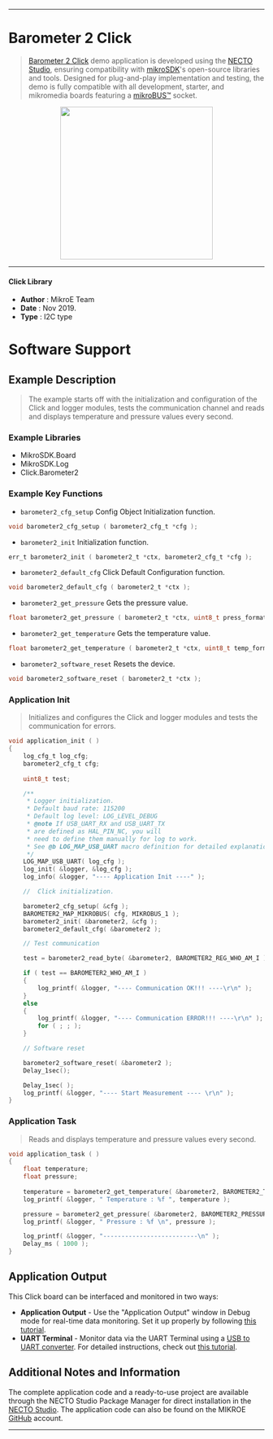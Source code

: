 
---
# Barometer 2 Click

> [Barometer 2 Click](https://www.mikroe.com/?pid_product=MIKROE-3603) demo application is developed using
the [NECTO Studio](https://www.mikroe.com/necto), ensuring compatibility with [mikroSDK](https://www.mikroe.com/mikrosdk)'s
open-source libraries and tools. Designed for plug-and-play implementation and testing, the demo is fully compatible with
all development, starter, and mikromedia boards featuring a [mikroBUS&trade;](https://www.mikroe.com/mikrobus) socket.

<p align="center">
  <img src="https://www.mikroe.com/?pid_product=MIKROE-3603&image=1" height=300px>
</p>

---

#### Click Library

- **Author**        : MikroE Team
- **Date**          : Nov 2019.
- **Type**          : I2C type

# Software Support

## Example Description

> The example starts off with the initialization and configuration of the Click and logger modules, tests the communication channel and reads and displays temperature and pressure values every second.

### Example Libraries

- MikroSDK.Board
- MikroSDK.Log
- Click.Barometer2

### Example Key Functions

- `barometer2_cfg_setup` Config Object Initialization function. 
```c
void barometer2_cfg_setup ( barometer2_cfg_t *cfg );
``` 
 
- `barometer2_init` Initialization function. 
```c
err_t barometer2_init ( barometer2_t *ctx, barometer2_cfg_t *cfg );
```

- `barometer2_default_cfg` Click Default Configuration function. 
```c
void barometer2_default_cfg ( barometer2_t *ctx );
```

- `barometer2_get_pressure` Gets the pressure value. 
```c
float barometer2_get_pressure ( barometer2_t *ctx, uint8_t press_format );
```
 
- `barometer2_get_temperature` Gets the temperature value. 
```c
float barometer2_get_temperature ( barometer2_t *ctx, uint8_t temp_format );
```

- `barometer2_software_reset` Resets the device. 
```c
void barometer2_software_reset ( barometer2_t *ctx );
```

### Application Init

> Initializes and configures the Click and logger modules and tests the communication for errors.

```c
void application_init ( )
{
    log_cfg_t log_cfg;
    barometer2_cfg_t cfg;
    
    uint8_t test;

    /** 
     * Logger initialization.
     * Default baud rate: 115200
     * Default log level: LOG_LEVEL_DEBUG
     * @note If USB_UART_RX and USB_UART_TX 
     * are defined as HAL_PIN_NC, you will 
     * need to define them manually for log to work. 
     * See @b LOG_MAP_USB_UART macro definition for detailed explanation.
     */
    LOG_MAP_USB_UART( log_cfg );
    log_init( &logger, &log_cfg );
    log_info( &logger, "---- Application Init ----" );

    //  Click initialization.

    barometer2_cfg_setup( &cfg );
    BAROMETER2_MAP_MIKROBUS( cfg, MIKROBUS_1 );
    barometer2_init( &barometer2, &cfg );
    barometer2_default_cfg( &barometer2 );

    // Test communication

    test = barometer2_read_byte( &barometer2, BAROMETER2_REG_WHO_AM_I ); 

    if ( test == BAROMETER2_WHO_AM_I )
    {
        log_printf( &logger, "---- Communication OK!!! ----\r\n" );
    }
    else
    {
        log_printf( &logger, "---- Communication ERROR!!! ----\r\n" );
        for ( ; ; );
    } 

    // Software reset 

    barometer2_software_reset( &barometer2 );
    Delay_1sec();

    Delay_1sec( );
    log_printf( &logger, "---- Start Measurement ---- \r\n" );
}
```

### Application Task

> Reads and displays temperature and pressure values every second.

```c
void application_task ( )
{
    float temperature;
    float pressure;
     
    temperature = barometer2_get_temperature( &barometer2, BAROMETER2_TEMPERATURE_IN_CELSIUS );
    log_printf( &logger, " Temperature : %f ", temperature );

    pressure = barometer2_get_pressure( &barometer2, BAROMETER2_PRESSURE_DATA_IN_mBar );
    log_printf( &logger, " Pressure : %f \n", pressure );

    log_printf( &logger, "--------------------------\n" );
    Delay_ms ( 1000 );
}
```

## Application Output

This Click board can be interfaced and monitored in two ways:
- **Application Output** - Use the "Application Output" window in Debug mode for real-time data monitoring.
Set it up properly by following [this tutorial](https://www.youtube.com/watch?v=ta5yyk1Woy4).
- **UART Terminal** - Monitor data via the UART Terminal using
a [USB to UART converter](https://www.mikroe.com/click/interface/usb?interface*=uart,uart). For detailed instructions,
check out [this tutorial](https://help.mikroe.com/necto/v2/Getting%20Started/Tools/UARTTerminalTool).

## Additional Notes and Information

The complete application code and a ready-to-use project are available through the NECTO Studio Package Manager for 
direct installation in the [NECTO Studio](https://www.mikroe.com/necto). The application code can also be found on
the MIKROE [GitHub](https://github.com/MikroElektronika/mikrosdk_click_v2) account.

---
